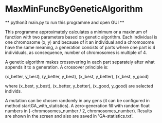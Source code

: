 # MaxMinFuncByGeneticAlgorithm


** python3 main.py to run this programme and open GUI **


This programme approximately calculates a minimum or a maximum of function with two parameters based on genetic algorithm.
Each individual is one chromosome (x, y) and because of it an individual and a chromosome have the same meaning, a generation consists of parts where one part is 4 individuals, as consequence, number of chromosomes is multiple of 4.

A genetic algorithm makes crossovering in each part separately after what appends it to a generation. A crossover principle is:

(x_better, y_best), (y_better, y_best), (x_best, y_better), (x_best, y_good)

where (x_best, y_best), (x_better, y_better), (x_good, y_good) are selected individs.

A mutation can be chosen randomly in any gens (it can be configured in method startGA_with_statistics).
A zero-generation fill with random float numbers in [-chromosomes_number / 2, chromosomes_number).
Results are shown in the screen and also are saved in 'GA-statistics.txt'.



 
